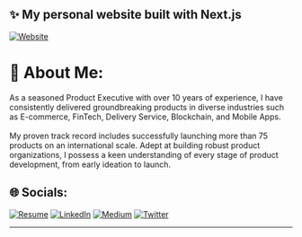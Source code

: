 ## ✨ My personal website built with Next.js

[![Website](https://img.shields.io/badge/my_website-000?style=for-the-badge&logo=ko-fi&logoColor=white)](https://www.alpozkan.info?utm_source=github-info&utm_medium=github-count&utm_campaign=github-readme&utm_id=github)

# 💫 About Me:

As a seasoned Product Executive with over 10 years of experience, I have consistently delivered groundbreaking products in diverse industries such as E-commerce, FinTech, Delivery Service, Blockchain, and Mobile Apps.<br><br>My proven track record includes successfully launching more than 75 products on an international scale. Adept at building robust product organizations, I possess a keen understanding of every stage of product development, from early ideation to launch.

## 🌐 Socials:

[![Resume](https://img.shields.io/badge/my_resume-000?style=for-the-badge&logo=ko-fi&logoColor=white)](https://bit.ly/Resume-Alp-Ozkan)
[![LinkedIn](https://img.shields.io/badge/linkedin-0A66C2?style=for-the-badge&logo=linkedin&logoColor=white)](https://linkedin.com/in/alpozkan)
[![Medium](https://img.shields.io/badge/medium-000?style=for-the-badge&logo=medium&logoColor=white)](https://medium.com/@alpozkanm)
[![Twitter](https://img.shields.io/badge/twitter-1DA1F2?style=for-the-badge&logo=twitter&logoColor=white)](https://twitter.com/Alpozkanm)

---
